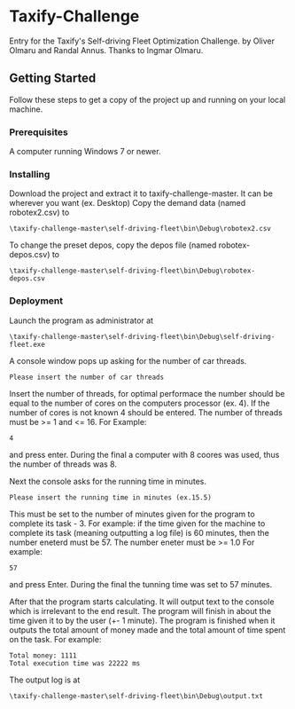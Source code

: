 # Taxify-Challenge
Entry for the Taxify's Self-driving Fleet Optimization Challenge.
by Oliver Olmaru and Randal Annus.
Thanks to Ingmar Olmaru.

## Getting Started
Follow these steps to get a copy of the project up and running on your local machine.

### Prerequisites
A computer running Windows 7 or newer.

### Installing
Download the project and extract it to taxify-challenge-master. It can be wherever you want (ex. Desktop)
Copy the demand data (named robotex2.csv) to
```
\taxify-challenge-master\self-driving-fleet\bin\Debug\robotex2.csv
```
To change the preset depos, copy the depos file (named robotex-depos.csv) to
```
\taxify-challenge-master\self-driving-fleet\bin\Debug\robotex-depos.csv
```

### Deployment
Launch the program as administrator at
```
\taxify-challenge-master\self-driving-fleet\bin\Debug\self-driving-fleet.exe
```
A console window pops up asking for the number of car threads.
```
Please insert the number of car threads
```
Insert the number of threads, for optimal performace the number should be equal to the number of cores on the computers processor (ex. 4). If the number of cores is not known 4 should be entered. The number of threads must be >= 1 and <= 16.
For Example:
```
4
```
and press enter.
During the final a computer with 8 coores was used, thus the number of threads was 8.

Next the console asks for the running time in minutes.
```
Please insert the running time in minutes (ex.15.5)
```
This must be set to the number of minutes given for the program to complete its task - 3. For example: if the time given for the machine to complete its task (meaning outputting a log file) is 60 minutes, then the number eneterd must be 57.
The number eneter must be >= 1.0
For example:
```
57
```
and press Enter.
During the final the tunning time was set to 57 minutes.

After that the program starts  calculating. It will output text to the console which is irrelevant to the end result. The program will finish in about the time given it to by the user (+- 1 minute). The program is finished when it outputs the total amount of money made and the total amount of time spent on the task. For example:
```
Total money: 1111
Total execution time was 22222 ms
```

The output log is at
```
\taxify-challenge-master\self-driving-fleet\bin\Debug\output.txt
```
